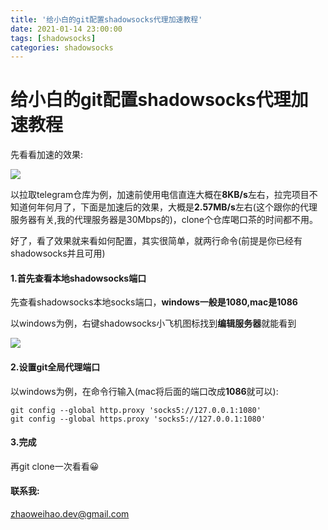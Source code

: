 ```yaml
---
title: '给小白的git配置shadowsocks代理加速教程'
date: 2021-01-14 23:00:00
tags: [shadowsocks]
categories: shadowsocks
---
```


# 给小白的git配置shadowsocks代理加速教程



先看看加速的效果:

![](./git/git.png)

以拉取telegram仓库为例，加速前使用电信直连大概在**8KB/s**左右，拉完项目不知道何年何月了，下面是加速后的效果，大概是**2.57MB/s**左右(这个跟你的代理服务器有关,我的代理服务器是30Mbps的)，clone个仓库喝口茶的时间都不用。



好了，看了效果就来看如何配置，其实很简单，就两行命令(前提是你已经有shadowsocks并且可用)

#### **1.首先查看本地shadowsocks端口**

先查看shadowsocks本地socks端口，**windows一般是1080,mac是1086**

以windows为例，右键shadowsocks小飞机图标找到**编辑服务器**就能看到

![](./git/port.png)

#### 2.设置git全局代理端口

以windows为例，在命令行输入(mac将后面的端口改成**1086**就可以):

```
git config --global http.proxy 'socks5://127.0.0.1:1080'
git config --global https.proxy 'socks5://127.0.0.1:1080'
```

#### 3.完成

再git clone一次看看😀



#### 联系我:

zhaoweihao.dev@gmail.com

